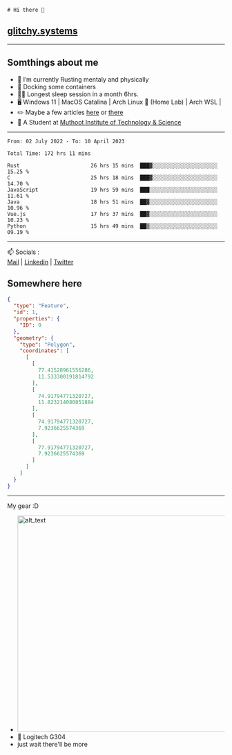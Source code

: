 ```
# Hi there 👋
```
## [glitchy.systems](https://glitchy.systems)
---

## Somthings about me



- 🌱 I’m currently Rusting mentaly and physically
- 🐋 Docking some containers
- 😶‍🌫️ Longest sleep session in a month 6hrs.
- 🖥️ Windows 11 | MacOS Catalina | Arch Linux 🦩 (Home Lab) | Arch WSL |
- ✏️ Maybe a few articles [here](https://medium.com/@advaithnarayanan8) or [there](https://medium.com/@advaithnarayanan8)
- 📑 A Student at [Muthoot Institute of Technology & Science](https://mgmits.ac.in/)



---

<!--START_SECTION:waka-->

```text
From: 02 July 2022 - To: 10 April 2023

Total Time: 172 hrs 11 mins

Rust                       26 hrs 15 mins  ███▓░░░░░░░░░░░░░░░░░░░░░   15.25 %
C                          25 hrs 18 mins  ███▓░░░░░░░░░░░░░░░░░░░░░   14.70 %
JavaScript                 19 hrs 59 mins  ███░░░░░░░░░░░░░░░░░░░░░░   11.61 %
Java                       18 hrs 51 mins  ██▓░░░░░░░░░░░░░░░░░░░░░░   10.96 %
Vue.js                     17 hrs 37 mins  ██▓░░░░░░░░░░░░░░░░░░░░░░   10.23 %
Python                     15 hrs 49 mins  ██▒░░░░░░░░░░░░░░░░░░░░░░   09.19 %
```

<!--END_SECTION:waka-->

---

📫 Socials :<br>
[Mail](mailto:advaithnarayanan8@gmail.com) | [Linkedin](https://www.linkedin.com/in/advaith-narayanan-a72152214/) | [Twitter](https://twitter.com/advaithnarayan)

## Somewhere here

```geojson
{
  "type": "Feature",
  "id": 1,
  "properties": {
    "ID": 0
  },
  "geometry": {
    "type": "Polygon",
    "coordinates": [
      [
        [
          77.41528961556286,
          11.533300191814792
        ],
        [
          74.91794771320727,
          11.823214080851884
        ],
        [
          74.91794771320727,
          7.9236625574369
        ],
        [
          77.91794771320727,
          7.9236625574369
        ]
      ]
    ]
  }
}
```


--- 
My gear :D

- [<img alt="alt_text" width="500px" src="https://valid.x86.fr/cache/banner/xv24bv-6.png" />](https://valid.x86.fr/xv24bv)
- 🐁 Logitech G304
- just wait there'll be more


